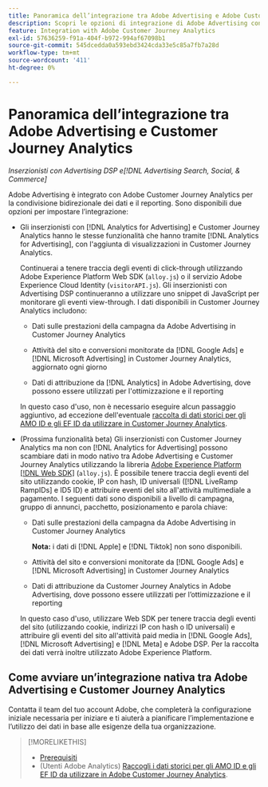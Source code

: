 ```yaml
---
title: Panoramica dell’integrazione tra Adobe Advertising e Adobe Customer Journey Analytics
description: Scopri le opzioni di integrazione di Adobe Advertising con Adobe Customer Journey Analytics.
feature: Integration with Adobe Customer Journey Analytics
exl-id: 57636259-f91a-404f-b972-994af67098b1
source-git-commit: 545dcedda0a593ebd3424cda33e5c85a7fb7a28d
workflow-type: tm+mt
source-wordcount: '411'
ht-degree: 0%

---
```


# Panoramica dell’integrazione tra Adobe Advertising e Customer Journey Analytics

<!-- title? If I change, change refs throughout -->

*Inserzionisti con Advertising DSP e[!DNL Advertising Search, Social, & Commerce]*

Adobe Advertising è integrato con Adobe Customer Journey Analytics per la condivisione bidirezionale dei dati e il reporting. Sono disponibili due opzioni per impostare l’integrazione:

* Gli inserzionisti con [!DNL Analytics for Advertising] e Customer Journey Analytics hanno le stesse funzionalità che hanno tramite [!DNL Analytics for Advertising], con l&#39;aggiunta di visualizzazioni in Customer Journey Analytics.

  Continuerai a tenere traccia degli eventi di click-through utilizzando Adobe Experience Platform Web SDK (`alloy.js`) o il servizio Adobe Experience Cloud Identity (`visitorAPI.js`). Gli inserzionisti con Advertising DSP continueranno a utilizzare uno snippet di JavaScript per monitorare gli eventi view-through. I dati disponibili in Customer Journey Analytics includono:

   * Dati sulle prestazioni della campagna da Adobe Advertising in Customer Journey Analytics

   * Attività del sito e conversioni monitorate da [!DNL Google Ads] e [!DNL Microsoft Advertising] in Customer Journey Analytics, aggiornato ogni giorno

   * Dati di attribuzione da [!DNL Analytics] in Adobe Advertising, dove possono essere utilizzati per l&#39;ottimizzazione e il reporting

  In questo caso d&#39;uso, non è necessario eseguire alcun passaggio aggiuntivo, ad eccezione dell&#39;eventuale [raccolta di dati storici per gli AMO ID e gli EF ID da utilizzare in Customer Journey Analytics](/help/integrations/analytics/rvars-to-evars.md).

* (Prossima funzionalità beta) Gli inserzionisti con Customer Journey Analytics ma non con [!DNL Analytics for Advertising] possono scambiare dati in modo nativo tra Adobe Advertising e Customer Journey Analytics utilizzando la libreria [Adobe Experience Platform [!DNL Web SDK]](https://experienceleague.adobe.com/docs/experience-platform/edge/home.html) (`alloy.js`). È possibile tenere traccia degli eventi del sito utilizzando cookie, IP con hash, ID universali ([!DNL LiveRamp RampIDs] e ID5 ID) e attribuire eventi del sito all&#39;attività multimediale a pagamento. I seguenti dati sono disponibili a livello di campagna, gruppo di annunci, pacchetto, posizionamento e parola chiave:

   * Dati sulle prestazioni della campagna da Adobe Advertising in Customer Journey Analytics

     **Nota:** i dati di [!DNL Apple] e [!DNL Tiktok] non sono disponibili.

   * Attività del sito e conversioni monitorate da [!DNL Google Ads] e [!DNL Microsoft Advertising] in Customer Journey Analytics

   * Dati di attribuzione da Customer Journey Analytics in Adobe Advertising, dove possono essere utilizzati per l’ottimizzazione e il reporting

  In questo caso d&#39;uso, utilizzare Web SDK per tenere traccia degli eventi del sito (utilizzando cookie, indirizzi IP con hash o ID universali) e attribuire gli eventi del sito all&#39;attività paid media in [!DNL Google Ads], [!DNL Microsoft Advertising] e [!DNL Meta] e Adobe DSP. Per la raccolta dei dati verrà inoltre utilizzato Adobe Experience Platform.

## Come avviare un’integrazione nativa tra Adobe Advertising e Customer Journey Analytics

Contatta il team del tuo account Adobe, che completerà la configurazione iniziale necessaria per iniziare e ti aiuterà a pianificare l’implementazione e l’utilizzo dei dati in base alle esigenze della tua organizzazione.

>[!MORELIKETHIS]
>
>* [Prerequisiti](prerequisites.md)
>* (Utenti Adobe Analytics) [Raccogli i dati storici per gli AMO ID e gli EF ID da utilizzare in Adobe Customer Journey Analytics](/help/integrations/analytics/rvars-to-evars.md).
